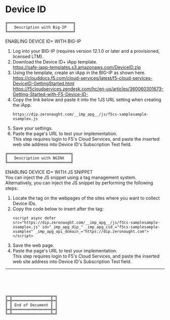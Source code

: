 # Device ID



```
╔═════════════════════════════╗
║   Description with Big-IP   ║
╚═════════════════════════════╝
```

ENABLING DEVICE ID+ WITH BIG-IP
1. Log into your BIG-IP (requires version 12.1.0 or later and a provisioned, licensed LTM).
2. Download the Device ID+ iApp template.<br>
   https://safe-iapp-templates.s3.amazonaws.com/DeviceID.zip
3. Using the template, create an iApp in the BIG-IP as shown here.<br>
   https://clouddocs.f5.com/cloud-services/latest/f5-cloud-services-DeviceID-GettingStarted.html<br>
   https://f5cloudservices.zendesk.com/hc/en-us/articles/360060301673-Getting-Started-with-F5-Device-ID-<br>
4. Copy the link below and paste it into the 1JS URL setting when creating the iApp.<br>
   ```
   https://dip.zeronaught.com/__imp_apg__/js/f5cs-samplesample-xsamplex.js
   ```
5. Save your settings.
6. Paste the page's URL to test your implementation.<br>
   This step requires login to F5's Cloud Services, and paste the inserted web site address into Device ID's Subscription Test field.



```
╔════════════════════════════╗
║   Description with NGINX   ║
╚════════════════════════════╝
```

ENABLING DEVICE ID+ WITH JS SNIPPET<br>
You can inject the JS snippet using a tag management system. Alternatively, you can inject the JS snippet by performing the following steps:
1. Locate the </head> tag on the webpages of the sites where you want to collect Device IDs.
2. Copy the code below to insert after the </head> tag:<br>
   ```
   <script async defer src="https://dip.zeronaught.com/__imp_apg__/js/f5cs-samplesample-xsamplex.js" id="_imp_apg_dip_" _imp_apg_cid_="f5cs-samplesample-xsamplex" _imp_apg_api_domain_="https://dip.zeronaught.com"></script>
   ```
3. Save the web page.
4. Paste the page's URL to test your implementation.<br>
   This step requires login to F5's Cloud Services, and paste the inserted web site address into Device ID's Subscription Test field.



***



<br><br><br>
```
╔═╦═════════════════╦═╗
╠═╬═════════════════╬═╣
║ ║ End of Document ║ ║
╠═╬═════════════════╬═╣
╚═╩═════════════════╩═╝
```
<br><br><br>


